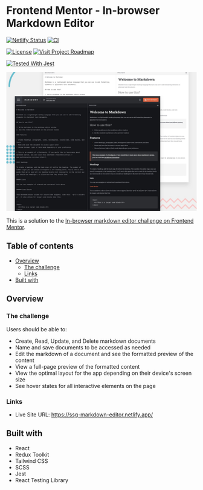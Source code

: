 # Frontend Mentor - In-browser Markdown Editor

[![Netlify Status](https://api.netlify.com/api/v1/badges/deb20313-15ec-470f-83b6-31e57f7f50cd/deploy-status)](https://ssg-markdown-editor.netlify.app/)
[![CI](https://img.shields.io/github/actions/workflow/status/sumanjitsg/markdown-editor/ci.yml?style=flat&logo=github&label=CI)](https://github.com/sumanjitsg/markdown-editor/actions/workflows/ci.yml)

[![License](https://img.shields.io/github/license/sumanjitsg/markdown-editor?color=ED8B00&style=flat&label=License
)](https://github.com/sumanjitsg/markdown-editor/blob/main/LICENSE)
[![Visit Project Roadmap](https://img.shields.io/badge/Project%20Roadmap-blue?style=flat&label=Visit&color=4285F4
)](https://github.com/users/sumanjitsg/projects/1)

[![Tested With Jest](https://img.shields.io/badge/Jest-gray?style=flat&logo=jest&logoColor=white&label=Tested%20with&labelColor=gray&color=99424f)](https://github.com/jestjs/jest)


![Design preview for the In-browser markdown editor coding challenge](./design/preview.jpg)

This is a solution to the [In-browser markdown editor challenge on Frontend Mentor](https://www.frontendmentor.io/challenges/inbrowser-markdown-editor-r16TrrQX9).

## Table of contents

- [Overview](#overview)
  - [The challenge](#the-challenge)
  - [Links](#links)
- [Built with](#built-with)

## Overview

### The challenge

Users should be able to:

- Create, Read, Update, and Delete markdown documents
- Name and save documents to be accessed as needed
- Edit the markdown of a document and see the formatted preview of the content
- View a full-page preview of the formatted content
- View the optimal layout for the app depending on their device's screen size
- See hover states for all interactive elements on the page

### Links

- Live Site URL: https://ssg-markdown-editor.netlify.app/

## Built with

- React
- Redux Toolkit
- Tailwind CSS
- SCSS
- Jest
- React Testing Library
